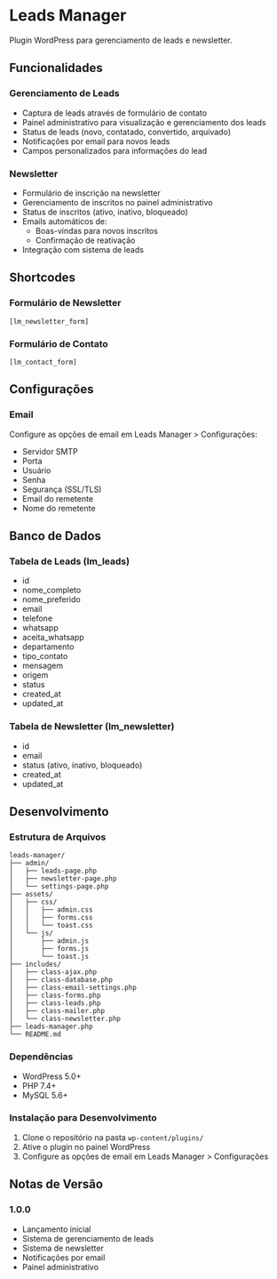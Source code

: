 # Leads Manager

Plugin WordPress para gerenciamento de leads e newsletter.

## Funcionalidades

### Gerenciamento de Leads

- Captura de leads através de formulário de contato
- Painel administrativo para visualização e gerenciamento dos leads
- Status de leads (novo, contatado, convertido, arquivado)
- Notificações por email para novos leads
- Campos personalizados para informações do lead

### Newsletter

- Formulário de inscrição na newsletter
- Gerenciamento de inscritos no painel administrativo
- Status de inscritos (ativo, inativo, bloqueado)
- Emails automáticos de:
  - Boas-vindas para novos inscritos
  - Confirmação de reativação
- Integração com sistema de leads

## Shortcodes

### Formulário de Newsletter
```
[lm_newsletter_form]
```

### Formulário de Contato
```
[lm_contact_form]
```

## Configurações

### Email

Configure as opções de email em Leads Manager > Configurações:
- Servidor SMTP
- Porta
- Usuário
- Senha
- Segurança (SSL/TLS)
- Email do remetente
- Nome do remetente

## Banco de Dados

### Tabela de Leads (lm_leads)
- id
- nome_completo
- nome_preferido
- email
- telefone
- whatsapp
- aceita_whatsapp
- departamento
- tipo_contato
- mensagem
- origem
- status
- created_at
- updated_at

### Tabela de Newsletter (lm_newsletter)
- id
- email
- status (ativo, inativo, bloqueado)
- created_at
- updated_at

## Desenvolvimento

### Estrutura de Arquivos
```
leads-manager/
├── admin/
│   ├── leads-page.php
│   ├── newsletter-page.php
│   └── settings-page.php
├── assets/
│   ├── css/
│   │   ├── admin.css
│   │   ├── forms.css
│   │   └── toast.css
│   └── js/
│       ├── admin.js
│       ├── forms.js
│       └── toast.js
├── includes/
│   ├── class-ajax.php
│   ├── class-database.php
│   ├── class-email-settings.php
│   ├── class-forms.php
│   ├── class-leads.php
│   ├── class-mailer.php
│   └── class-newsletter.php
├── leads-manager.php
└── README.md
```

### Dependências
- WordPress 5.0+
- PHP 7.4+
- MySQL 5.6+

### Instalação para Desenvolvimento

1. Clone o repositório na pasta `wp-content/plugins/`
2. Ative o plugin no painel WordPress
3. Configure as opções de email em Leads Manager > Configurações

## Notas de Versão

### 1.0.0
- Lançamento inicial
- Sistema de gerenciamento de leads
- Sistema de newsletter
- Notificações por email
- Painel administrativo
